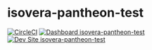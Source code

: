 # isovera-pantheon-test

[![CircleCI](https://circleci.com/gh/benjifisher/isovera-pantheon-test.svg?style=shield)](https://circleci.com/gh/benjifisher/isovera-pantheon-test)
[![Dashboard isovera-pantheon-test](https://img.shields.io/badge/dashboard-isovera_pantheon_test-yellow.svg)](https://dashboard.pantheon.io/sites/c8ad2d54-6b70-4a76-8f29-bef7d65623df#dev/code)
[![Dev Site isovera-pantheon-test](https://img.shields.io/badge/site-isovera_pantheon_test-blue.svg)](http://dev-isovera-pantheon-test.pantheonsite.io/)